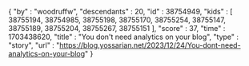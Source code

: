 {
  "by" : "woodruffw",
  "descendants" : 20,
  "id" : 38754949,
  "kids" : [ 38755194, 38754985, 38755198, 38755170, 38755254, 38755147, 38755189, 38755204, 38755267, 38755151 ],
  "score" : 37,
  "time" : 1703438620,
  "title" : "You don't need analytics on your blog",
  "type" : "story",
  "url" : "https://blog.yossarian.net/2023/12/24/You-dont-need-analytics-on-your-blog"
}
